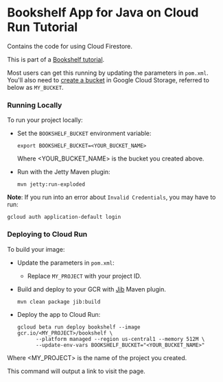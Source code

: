 # Bookshelf App for Java on Cloud Run Tutorial

Contains the code for using Cloud Firestore.

This is part of a [Bookshelf tutorial](https://cloud.google.com/java/getting-started).

Most users can get this running by updating the parameters in `pom.xml`. You'll
also need to [create a bucket][create-bucket] in Google Cloud Storage, referred
to below as `MY_BUCKET`.

[create-bucket]: https://cloud.google.com/storage/docs/creating-buckets

### Running Locally

To run your project locally:

* Set the `BOOKSHELF_BUCKET` environment variable:

      export BOOKSHELF_BUCKET=<YOUR_BUCKET_NAME>
    
  Where <YOUR_BUCKET_NAME> is the bucket you created above.
* Run with the Jetty Maven plugin:

      mvn jetty:run-exploded 

**Note**: If you run into an error about `Invalid Credentials`, you may have to run:

    gcloud auth application-default login

### Deploying to Cloud Run

To build your image:

* Update the parameters in `pom.xml`:
  * Replace `MY_PROJECT` with your project ID.
* Build and deploy to your GCR with [Jib][jib] Maven plugin.

      mvn clean package jib:build
* Deploy the app to Cloud Run:

      gcloud beta run deploy bookshelf --image gcr.io/<MY_PROJECT>/bookshelf \
            --platform managed --region us-central1 --memory 512M \
            --update-env-vars BOOKSHELF_BUCKET="<YOUR_BUCKET_NAME>"

Where <MY_PROJECT> is the name of the project you created.

This command will output a link to visit the page.

[jib]: https://github.com/GoogleContainerTools/jib
[configure-memory]: https://cloud.google.com/run/docs/configuring/memory-limits
